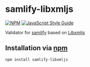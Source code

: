 # samlify-libxmljs
>

[![NPM](https://img.shields.io/npm/v/samlify-libxmljs.svg)](https://www.npmjs.com/package/react-oidc-context) [![JavaScript Style Guide](https://img.shields.io/badge/code_style-standard-brightgreen.svg)](https://standardjs.com)

Validator for [samlify](https://samlify.js.org) based on [Libxmljs](https://github.com/libxmljs/libxmljs/wiki)


## Installation via [npm](https://npmjs.org)

```shell
npm install samlify-libxmljs
```
